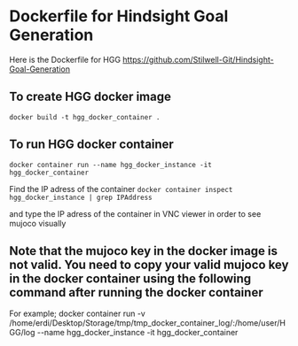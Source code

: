 # Dockerfile for Hindsight Goal Generation

Here is the Dockerfile for HGG
https://github.com/Stilwell-Git/Hindsight-Goal-Generation

## To create HGG docker image
`docker build -t hgg_docker_container .`

## To run HGG docker container

`docker container run --name hgg_docker_instance -it hgg_docker_container`

Find the IP adress of the container
`docker container inspect hgg_docker_instance | grep IPAddress`

and type the IP adress of the container in VNC viewer in order to see mujoco visually

## Note that the mujoco key in the docker image is not valid. You need to copy your valid mujoco key in the docker container using the following command after running the docker container  


For example;
docker container run -v /home/erdi/Desktop/Storage/tmp/tmp_docker_container_log/:/home/user/HGG/log --name hgg_docker_instance -it hgg_docker_container


